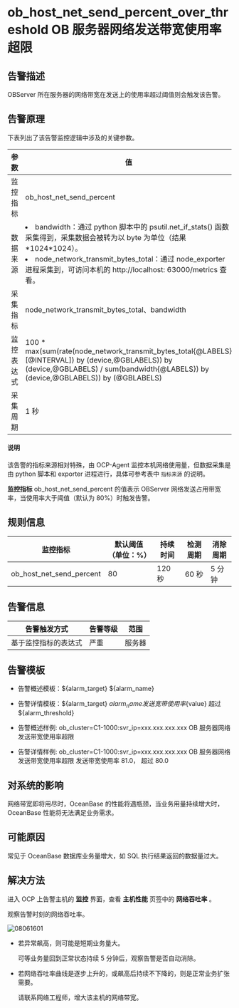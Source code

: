 ob_host_net_send_percent_over_threshold OB 服务器网络发送带宽使用率超限 
==============================================================================



**告警描述** 
-----------------------------

OBServer 所在服务器的网络带宽在发送上的使用率超过阈值则会触发该告警。

告警原理 
-------------------------

下表列出了该告警监控逻辑中涉及的关键参数。


|  参数   |                                                                                                                                             值                                                                                                                                             |
|-------|-------------------------------------------------------------------------------------------------------------------------------------------------------------------------------------------------------------------------------------------------------------------------------------------|
| 监控指标  | ob_host_net_send_percent                                                                                                                                                                                                                                                                  |
| 数据来源  |<li> bandwidth：通过 python 脚本中的 psutil.net_if_stats() 函数采集得到，采集数据会被转为以 byte 为单位（结果\*1024\*1024）。   </li><li>node_network_transmit_bytes_total：通过 node_exporter 进程采集到，可访问本机的 http://localhost: 63000/metrics 查看。</li>    |
| 采集指标  | node_network_transmit_bytes_total、bandwidth                                                                                                                                                                                                                                               |
| 监控表达式 | 100 \* max(sum(rate(node_network_transmit_bytes_total{@LABELS}\[@INTERVAL\]) by (device,@GBLABELS)) by (device,@GBLABELS) / sum(bandwidth{@LABELS}) by (device,@GBLABELS)) by (@GBLABELS)                                                                                                 |
| 采集周期  | 1 秒                                                                                                                                                                                                                                                                                       |


<main id="notice" type='explain'><h4>说明</h4><p>该告警的指标来源相对特殊，由 OCP-Agent 监控本机网络使用量，但数据采集是由 python 脚本和 exporter 进程进行，具体可参考表中 <code>指标来源</code> 的说明。</p></main>



**监控指标** ob_host_net_send_percent 的值表示 OBServer 网络发送占用带宽率，当使用率大于阈值（默认为 80%）时触发告警。

**规则信息** 
-----------------------------



|           监控指标           | 默认阈值（单位：%） | 持续时间  | 检测周期 | 消除周期 |
|--------------------------|------------|-------|------|------|
| ob_host_net_send_percent | 80         | 120 秒 | 60 秒 | 5 分钟 |



**告警信息** 
-----------------------------



|   告警触发方式   | 告警等级 | 范围  |
|------------|------|-----|
| 基于监控指标的表达式 | 严重   | 服务器 |



**告警模板** 
-----------------------------

* 告警概述模板：${alarm_target} ${alarm_name}

  

* 告警详情模板：${alarm_target} ${alarm_name}发送宽带使用率${value} 超过 ${alarm_threshold}

  

* 告警概述样例: ob_cluster=C1-1000:svr_ip=xxx.xxx.xxx.xxx OB 服务器网络发送带宽使用率超限

  

* 告警详情样例: ob_cluster=C1-1000:svr_ip=xxx.xxx.xxx.xxx OB 服务器网络发送带宽使用率超限 发送带宽使用率 81.0， 超过 80.0

  




**对系统的影响** 
-------------------------------

网络带宽即将用尽时，OceanBase 的性能将遇瓶颈，当业务用量持续增大时，OceanBase 性能将无法满足业务需求。

**可能原因** 
-----------------------------

常见于 OceanBase 数据库业务量增大，如 SQL 执行结果返回的数据量过大。

解决方法 
-------------------------

进入 OCP 上告警主机的 **监控** 界面，查看 **主机性能** 页签中的 **网络吞吐率** 。

观察告警时刻的网络吞吐率。

![08061601](https://help-static-aliyun-doc.aliyuncs.com/assets/img/zh-CN/9177829261/p302075.png)

* 若异常飙高，则可能是短期业务量大。

  可等业务量回到正常状态持续 5 分钟后，观察告警是否自动消除。
  

* 若网络吞吐率曲线是逐步上升的，或飙高后持续不下降的，则是正常业务扩张需要。

  请联系网络工程师，增大该主机的网络带宽。
  




